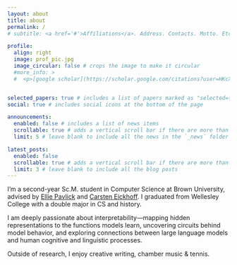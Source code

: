 ```yaml
---
layout: about
title: about
permalink: /
# subtitle: <a href='#'>Affiliations</a>. Address. Contacts. Motto. Etc.

profile:
  align: right
  image: prof_pic.jpg
  image_circular: false # crops the image to make it circular
  #more_info: >
  #  <p>[google scholar](https://scholar.google.com/citations?user=HKcXxKMAAAAJ&hl=en) | [X](https://x.com/jenniferlumeng)</p>


selected_papers: true # includes a list of papers marked as "selected={true}"
social: true # includes social icons at the bottom of the page

announcements:
  enabled: false # includes a list of news items
  scrollable: true # adds a vertical scroll bar if there are more than 3 news items
  limit: 5 # leave blank to include all the news in the `_news` folder

latest_posts:
  enabled: false
  scrollable: true # adds a vertical scroll bar if there are more than 3 new posts items
  limit: 3 # leave blank to include all the blog posts
---
```

I’m a second-year Sc.M. student in Computer Science at Brown University, advised by [Ellie Pavlick](https://cs.brown.edu/people/epavlick/) and [Carsten Eickhoff](https://health-nlp.com/). I graduated from Wellesley College with a double major in CS and history. 

I am deeply passionate about interpretability—mapping hidden representations to the functions models learn, uncovering circuits behind model behavior, and exploring connections between large language models and human cognitive and linguistic processes. 

Outside of research, I enjoy creative writing, chamber music & tennis.